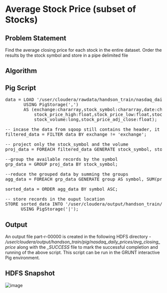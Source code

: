 # Average Stock Price (subset of Stocks)

## Problem Statement
Find the average closing price for each stock in the entire dataset. Order the results by the stock symbol and store in a pipe delimited file

## Algorithm

## Pig Script
<pre>
data = LOAD '/user/cloudera/rawdata/handson_train/nasdaq_daily_prices' 
       USING PigStorage(',') 
       AS (exchange:chararray,stock_symbol:chararray,date:chararray,stock_price_open:float,
           stock_price_high:float,stock_price_low:float,stock_price_close:float,
           stock_volume:long,stock_price_adj_close:float);

-- incase the data from sqoop still contains the header, it is important to filter it out
filtered_data = FILTER data BY exchange != 'exchange';

-- project only the stock_symbol and the volume
proj_data = FOREACH filtered_data GENERATE stock_symbol, stock_price_close;

--group the available records by the symbol
grp_data = GROUP proj_data BY stock_symbol;

--reduce the grouped data by summing the groups
agg_data = FOREACH grp_data GENERATE group AS symbol, SUM(proj_data.stock_price_close) AS avg_closing_price;

sorted_data = ORDER agg_data BY symbol ASC;

-- store records in the ouput location
STORE sorted_data INTO '/user/cloudera/output/handson_train/pig/nasdaq_daily_prices/avg_closing_price' 
      USING PigStorage('|');
</pre>

## Output
An output file part-r-00000 is created in the following HDFS directory - <i>/user/cloudera/output/handson_train/pig/nasdaq_daily_prices/avg_closing_price</i> along with the <i>_SUCCESS</i> file to mark the successful completion and running of the above script. This script can be run in the GRUNT interactive Pig environment.

## HDFS Snapshot
![image](https://user-images.githubusercontent.com/19809692/27015461-12f254b0-4edc-11e7-93f0-d5d10c892bef.png)
